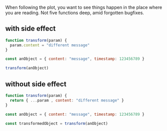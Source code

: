 When following the plot, you want to see things happen in the place where you are reading. Not five functions deep, amid forgotten bugfixes. 

## with side effect
```js
function transform(param) {
  param.content = "different message"
}

const anObject = { content: "message", timestamp: 123456789 }

transform(anObject)
```
## without side effect
```js
function transform(param) {
  return { ...param , content: "different message" }
}

const anObject = { content: "message", timestamp: 123456789 }

const transformedObject = transform(anObject)
```

